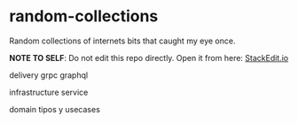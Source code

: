 # random-collections
Random collections of internets bits that caught my eye once.


**NOTE TO SELF**: Do not edit this repo directly. Open it from here: [StackEdit.io](https://stackedit.io/app#providerId=githubWorkspace&owner=guumaster&repo=random-collections&branch=master)


delivery
   grpc
   graphql
   
infrastructure 
  service
  
domain
   tipos y usecases
   
  
<!--stackedit_data:
eyJoaXN0b3J5IjpbLTIwNzQwMjY4NTVdfQ==
-->